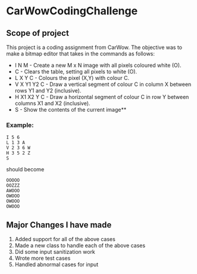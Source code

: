 # CarWowCodingChallenge

## Scope of project

This project is a coding assignment from CarWow. The objective was to make a bitmap editor that takes in the commands as follows:

* I N M - Create a new M x N image with all pixels coloured white (O).
* C - Clears the table, setting all pixels to white (O).
* L X Y C - Colours the pixel (X,Y) with colour C.
* V X Y1 Y2 C - Draw a vertical segment of colour C in column X between rows Y1 and Y2 (inclusive).
* H X1 X2 Y C - Draw a horizontal segment of colour C in row Y between columns X1 and X2 (inclusive).
* S - Show the contents of the current image**

### Example:

```
I 5 6
L 1 3 A
V 2 3 6 W
H 3 5 2 Z
S
```

should become 

```
OOOOO
OOZZZ
AWOOO
OWOOO
OWOOO
OWOOO
```

## Major Changes I have made

1. Added support for all of the above cases 
2. Made a new class to handle each of the above cases 
3. Did some input sanitization work
4. Wrote more test cases 
5. Handled abnormal cases for input 